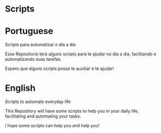 # Scripts
# Portuguese
 Scripts para automatizar o dia a dia

 Esse Repositorio terá alguns scripts para te ajudar no dia a dia, facilitando e automatizando suas tarefas.

 Espero que alguns scripts possa te auxiliar e te ajudar!

 # English

 Scripts to automate everyday life

This Repository will have some scripts to help you in your daily life, facilitating and automating your tasks.

I hope some scripts can help you and help you!

